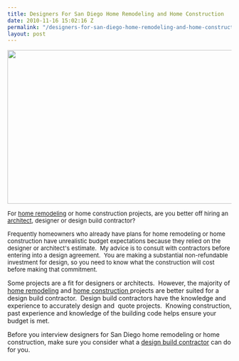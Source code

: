 ```yaml
---
title: Designers For San Diego Home Remodeling and Home Construction
date: 2010-11-16 15:02:16 Z
permalink: "/designers-for-san-diego-home-remodeling-and-home-construction/"
layout: post
---
```


<p style="text-align: center;"><a href="http://www.murraylampert.com/san-diego-design-build-contractors/"><img class="aligncenter size-large wp-image-627" title="044849fhg" src="http://murraylampert.com/wp-content/uploads/2010/11/044849fhg5-1024x643.jpg" alt="" width="598" height="346" /></a></p>
<span style="font-size: 13.2px;">For <a href="http://www.murraylampert.com/tips/remodeling_faqs.php">home remodeling</a> or home construction projects, are you better off hiring an <a href="http://www.murraylampert.com/san-diego-home-design-serivces/">architect</a>, designer or design build contractor?</span>

<span style="font-size: 13.2px;">Frequently homeowners who already have plans for home remodeling or home construction have unrealistic budget expectations because they relied on the designer or architect's estimate.  My advice is to consult with contractors before entering into a design agreement.  You are making a substantial non-refundable investment for design, so you need to know what the construction will cost before making that commitment. </span>

Some projects are a fit for designers or architects.  However, the majority of <a href="http://www.murraylampert.com/tips/remodeling_faqs.php">home remodeling</a> and <a href="http://www.murraylampert.com/san-diego-design-build-contractors/">home construction </a>projects are better suited for a design build contractor.  Design build contractors have the knowledge and experience to accurately design and  quote projects.  Knowing construction, past experience and knowledge of the building code helps ensure your budget is met.

Before you interview designers for San Diego home remodeling or home construction, make sure you consider what a <a href="http://www.murraylampert.com/">design build contractor</a> can do for you.
